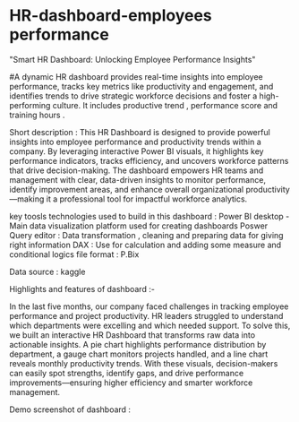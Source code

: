 # HR-dashboard-employees performance

"Smart HR Dashboard: Unlocking Employee Performance Insights"

#A dynamic HR dashboard provides real-time insights into employee performance, tracks key metrics like productivity and engagement, and identifies trends to drive strategic workforce decisions and foster a high-performing culture. It includes productive trend , performance score and training hours .

Short description :
This HR Dashboard is designed to provide powerful insights into employee performance and productivity trends within a company. By leveraging interactive Power BI visuals, it highlights key performance indicators, tracks efficiency, and uncovers workforce patterns that drive decision-making. The dashboard empowers HR teams and management with clear, data-driven insights to monitor performance, identify improvement areas, and enhance overall organizational productivity—making it a professional tool for impactful workforce analytics.


key toosls technologies used to build in this dashboard :
Power BI desktop - Main data visualization platform used for creating dashboards
Poswer Query editor : Data transformation , cleaning and preparing data for giving right information 
DAX : Use for calculation and adding  some measure and conditional logics 
file format : P.Bix

Data source : kaggle 

Highlights and features of dashboard :-

In the last five months, our company faced challenges in tracking employee performance and project productivity. HR leaders struggled to understand which departments were excelling and which needed support. To solve this, we built an interactive HR Dashboard that transforms raw data into actionable insights. A pie chart highlights performance distribution by department, a gauge chart monitors projects handled, and a line chart reveals monthly productivity trends. With these visuals, decision-makers can easily spot strengths, identify gaps, and drive performance improvements—ensuring higher efficiency and smarter workforce management.

Demo screenshot of dashboard :






